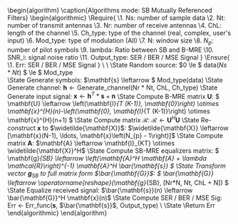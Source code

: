 \begin{algorithm}
\caption{Algorithms mode: SB Mutually Referenced Filters}
\begin{algorithmic}
\Require{ 
    \\1. Ns: number of sample data
    \\2. Nt: number of transmit antennas
    \\3. Nr: number of receive antennas
    \\4. ChL: length of the channel
    \\5. Ch\_type: type of the channel (real, complex, user's input)
    \\6. Mod\_type: type of modulation (All)
    \\7. N: window size
    \\8. $N_p$: number of pilot symbols
    \\9. lambda: Ratio between SB and B-MRE 
    \\10. SNR\_i: signal noise ratio
    \\11. Output\_type: SER / BER / MSE Signal 
}
\Ensure{
    \\1. Err: SER / BER / MSE Signal
}
\\ \\
\State Random source: $0 \le $ data($Ns * Nt$) $ \le $ Mod\_type   
\State Generate symbols:  $\mathbf{s} \leftarrow $ Mod\_type(data) 
\State Generate channel: $\mathbf{h} \leftarrow \text{Generate\_channel(Nr * Nt, ChL, Ch\_type)}$
\State Generate input signal: $\mathbf{x} \leftarrow \mathbf{h}^T * \mathbf{s} + \mathbf{n}$
\State Compute B-MRE matrix $\mathbf{U}$:
$
\mathbf{U} \leftarrow \left(\mathbf{I}_{T (K-1)}, \mathbf{0}\right) \otimes \mathbf{x}^{H}(n)-\left(\mathbf{0}, \mathbf{I}_{T (K-1)}\right) \otimes \mathbf{x}^{H}(n+1)
$
\State Compute matrix $\mathcal{R}$: $\mathcal{R} \leftarrow \mathbf{U}^{H} \mathbf{U}$
\State Re-construct $\mathbf{x}$ to $\widetilde{\mathbf{X}}$: $\widetilde{\mathbf{X}} \leftarrow [\mathbf{x}(N-1), \ldots, \mathbf{x}\left(N_{p} - 1\right)]$
\State Compute matrix $\mathbf{A}$: $\mathbf{A} \leftarrow \mathbf{I}_{KT} \otimes \widetilde{\mathbf{X}}^H$
\State Compute SB-MRE equalizers matrix:
$
\mathbf{g}_{SB} \leftarrow \left(\mathbf{A}^H \mathbf{A} + \lambda \mathcal{R}\right)^{-1} \mathbf{A}^H \bar{\mathbf{s}}
$
\State Transform vector $\mathbf{g}_{SB}$ to full matrix form $\bar{\mathbf{G}}$: $
\bar{\mathbf{G}} \leftarrow \operatorname{reshape}(\mathbf{g}_{SB}, [Nr*N, Nt, ChL + N])
$
\State Equalize received signal: $\bar{\mathbf{s}}(n) \leftarrow \bar{\mathbf{G}}^H \mathbf{x}(n)$
\State Compute SER / BER / MSE Sig: Err $\leftarrow$ Err\_func($\mathbf{s}$, $\bar{\mathbf{s}}$, Output\_type)
\\
\State \Return Err
\end{algorithmic}
\end{algorithm}